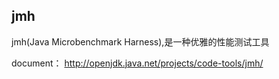 ## jmh
jmh(Java Microbenchmark Harness),是一种优雅的性能测试工具

document： http://openjdk.java.net/projects/code-tools/jmh/
